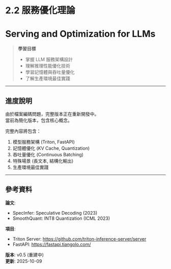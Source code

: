 # 2.2 服務優化理論
# Serving and Optimization for LLMs

> **學習目標**  
> - 掌握 LLM 服務架構設計  
> - 理解推理性能優化技術  
> - 學習記憶體與吞吐量優化  
> - 了解生產環境最佳實踐  

---

## 進度說明

由於檔案編碼問題，完整版本正在重新開發中。  
當前為簡化版本，包含核心概念。

完整內容將包含：
1. 模型服務架構 (Triton, FastAPI)
2. 記憶體優化 (KV Cache, Quantization)
3. 吞吐量優化 (Continuous Batching)
4. 特殊場景 (長文本, 結構化輸出)
5. 生產環境最佳實踐

---

## 參考資料

**論文**:
- SpecInfer: Speculative Decoding (2023)
- SmoothQuant: INT8 Quantization (ICML 2023)

**項目**:
- Triton Server: https://github.com/triton-inference-server/server
- FastAPI: https://fastapi.tiangolo.com/

**版本**: v0.5 (重建中)  
**更新**: 2025-10-09
